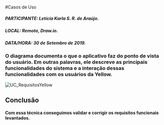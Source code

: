 #Casos de Uso

##### PARTICIPANTE: Letícia Karla S. R. de Araújo.
##### LOCAL: Remoto, Draw.io.
##### DATA/HORA: 30 de Setembro de 2019.

### O diagrama documenta o que o aplicativo faz do ponto de vista do usuário. Em outras palavras, ele descreve as principais funcionalidades do sistema e a interação dessas funcionalidades com os usuários da Yellow.

![UC_RequisitosYellow](/img/modelagem/UC/uc.png)

## Conclusão
#### Com essa técnica conseguimos validar e corrigir os requisitos funcionais levantados.